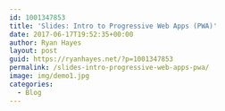 ```yaml
---
id: 1001347853
title: 'Slides: Intro to Progressive Web Apps (PWA)'
date: 2017-06-17T19:52:35+00:00
author: Ryan Hayes
layout: post
guid: https://ryanhayes.net/?p=1001347853
permalink: /slides-intro-progressive-web-apps-pwa/
image: img/demo1.jpg
categories:
  - Blog
---
```

